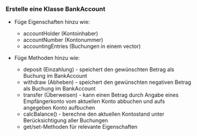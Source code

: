 ### Erstelle eine Klasse BankAccount ###
  
- Füge Eigenschaften hinzu wie:
  - accountHolder (Kontoinhaber)
  - accountNumber (Kontonummer)
  - accountingEntries (Buchungen in einem vector)
    
- Füge Methoden hinzu wie:
  - deposit (Einzahlung) - speichert den gewünschten Betrag als Buchung im BankAccount
  - withdraw (Abheben) - speichert den gewünschten negativen Betrag als Buchung im BankAccount
  - transfer (Überweisen) - kann einen Betrag durch Angabe eines Empfängerkonto vom aktuellen Konto abbuchen und aufs angegeben Konto aufbuchen
  - calcBalance() - berechne den aktuellen Kontostand unter Berücksichtigung aller Buchungen
  - get/set-Methoden für relevante Eigenschaften
